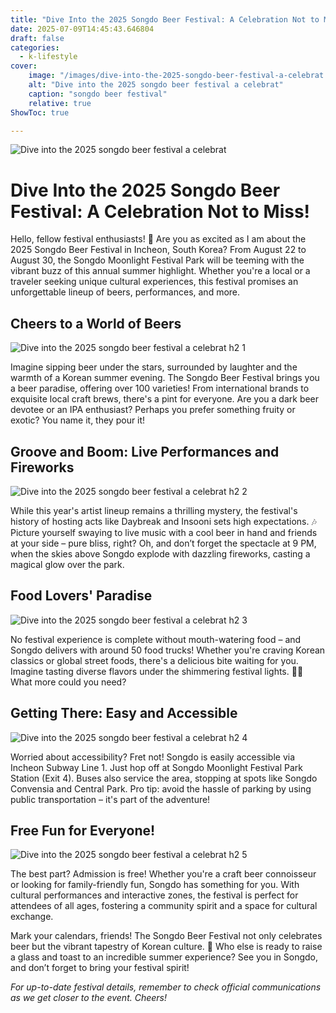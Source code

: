 ```yaml
---
title: "Dive Into the 2025 Songdo Beer Festival: A Celebration Not to Miss!"
date: 2025-07-09T14:45:43.646804
draft: false
categories:
  - k-lifestyle
cover:
    image: "/images/dive-into-the-2025-songdo-beer-festival-a-celebrat.webp"
    alt: "Dive into the 2025 songdo beer festival a celebrat"
    caption: "songdo beer festival"
    relative: true
ShowToc: true

---
```

![Dive into the 2025 songdo beer festival a celebrat](/images/dive-into-the-2025-songdo-beer-festival-a-celebrat.webp)

# Dive Into the 2025 Songdo Beer Festival: A Celebration Not to Miss!

Hello, fellow festival enthusiasts! 🍻 Are you as excited as I am about the 2025 Songdo Beer Festival in Incheon, South Korea? From August 22 to August 30, the Songdo Moonlight Festival Park will be teeming with the vibrant buzz of this annual summer highlight. Whether you're a local or a traveler seeking unique cultural experiences, this festival promises an unforgettable lineup of beers, performances, and more.

## Cheers to a World of Beers

![Dive into the 2025 songdo beer festival a celebrat h2 1](/images/dive-into-the-2025-songdo-beer-festival-a-celebrat-h2-1.webp)

Imagine sipping beer under the stars, surrounded by laughter and the warmth of a Korean summer evening. The Songdo Beer Festival brings you a beer paradise, offering over 100 varieties! From international brands to exquisite local craft brews, there's a pint for everyone. Are you a dark beer devotee or an IPA enthusiast? Perhaps you prefer something fruity or exotic? You name it, they pour it! 

## Groove and Boom: Live Performances and Fireworks

![Dive into the 2025 songdo beer festival a celebrat h2 2](/images/dive-into-the-2025-songdo-beer-festival-a-celebrat-h2-2.webp)

While this year's artist lineup remains a thrilling mystery, the festival's history of hosting acts like Daybreak and Insooni sets high expectations. 🎶 Picture yourself swaying to live music with a cool beer in hand and friends at your side – pure bliss, right? Oh, and don’t forget the spectacle at 9 PM, when the skies above Songdo explode with dazzling fireworks, casting a magical glow over the park.

## Food Lovers' Paradise

![Dive into the 2025 songdo beer festival a celebrat h2 3](/images/dive-into-the-2025-songdo-beer-festival-a-celebrat-h2-3.webp)

No festival experience is complete without mouth-watering food – and Songdo delivers with around 50 food trucks! Whether you're craving Korean classics or global street foods, there's a delicious bite waiting for you. Imagine tasting diverse flavors under the shimmering festival lights. 🍔🌮 What more could you need?

## Getting There: Easy and Accessible

![Dive into the 2025 songdo beer festival a celebrat h2 4](/images/dive-into-the-2025-songdo-beer-festival-a-celebrat-h2-4.webp)

Worried about accessibility? Fret not! Songdo is easily accessible via Incheon Subway Line 1. Just hop off at Songdo Moonlight Festival Park Station (Exit 4). Buses also service the area, stopping at spots like Songdo Convensia and Central Park. Pro tip: avoid the hassle of parking by using public transportation – it's part of the adventure!

## Free Fun for Everyone!

![Dive into the 2025 songdo beer festival a celebrat h2 5](/images/dive-into-the-2025-songdo-beer-festival-a-celebrat-h2-5.webp)

The best part? Admission is free! Whether you're a craft beer connoisseur or looking for family-friendly fun, Songdo has something for you. With cultural performances and interactive zones, the festival is perfect for attendees of all ages, fostering a community spirit and a space for cultural exchange.

Mark your calendars, friends! The Songdo Beer Festival not only celebrates beer but the vibrant tapestry of Korean culture. 🌟 Who else is ready to raise a glass and toast to an incredible summer experience? See you in Songdo, and don’t forget to bring your festival spirit!

*For up-to-date festival details, remember to check official communications as we get closer to the event. Cheers!*
